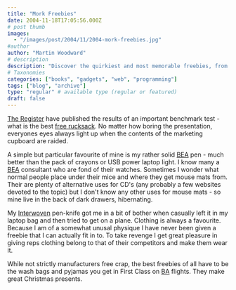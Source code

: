 ```yaml
---
title: "Mork Freebies"
date: 2004-11-18T17:05:56.000Z
# post thumb
images:
  - "/images/post/2004/11/2004-mork-freebies.jpg"
#author
author: "Martin Woodward"
# description
description: "Discover the quirkiest and most memorable freebies, from rucksacks to First Class pyjamas, that you might find in marketing cupboards."
# Taxonomies
categories: ["books", "gadgets", "web", "programming"]
tags: ["blog", "archive"]
type: "regular" # available type (regular or featured)
draft: false
---
```


[The Register](http://www.theregister.co.uk) have published the results of an important benchmark test - what is the best [free rucksack](http://go.theregister.com/feed/2004/11/18/rucksacks_evaluation/). No matter how boring the presentation, everyones eyes always light up when the contents of the marketing cupboard are raided.

A simple but particular favourite of mine is my rather solid [BEA](http://www.bea.com) pen - much better than the pack of crayons or USB power laptop light. I know many a [BEA](http://www.bea.com) consultant who are fond of their watches. Sometimes I wonder what normal people place under their mice and where they get mouse mats from. Their are plenty of alternative uses for CD's (any probably a few websites devoted to the topic) but I don't know any other uses for mouse mats - so mine live in the back of dark drawers, hibernating.

My [Interwoven](http://www.interwoven.com/) pen-knife got me in a bit of bother when casually left it in my laptop bag and then tried to get on a plane. Clothing is always a favourite. Because I am of a somewhat unusal physique I have never been given a freebie that I can actually fit in to. To take revenge I get great pleasure in giving reps clothing belong to that of their competitors and make them wear it.

While not strictly manufacturers free crap, the best freebies of all have to be the wash bags and pyjamas you get in First Class on [BA](http://www.ba.com) flights. They make great Christmas presents.

